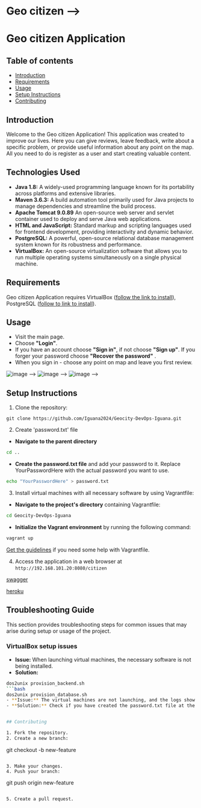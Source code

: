 # Geo citizen -->

# Geo citizen Application

## Table of contents

- [Introduction](#introduction)
- [Requirements](#requirements)
- [Usage](#usage)
- [Setup Instructions](#setup-instructions)
- [Contributing](#contributing)

## Introduction

Welcome to the Geo citizen Application! This application was created to improve our lives. Here you can give reviews, leave feedback, write about a specific problem, or provide useful information about any point on the map. All you need to do is register as a user and start creating valuable content.

## Technologies Used

- **Java 1.8:** A widely-used programming language known for its portability across platforms and extensive libraries.
- **Maven 3.6.3:** A build automation tool primarily used for Java projects to manage dependencies and streamline the build process.
- **Apache Tomcat 9.0.89** An open-source web server and servlet container used to deploy and serve Java web applications.
- **HTML and JavaScript:** Standard markup and scripting languages used for frontend development, providing interactivity and dynamic behavior.
- **PostgreSQL:** A powerful, open-source relational database management system known for its robustness and performance.
- **VirtualBox:** An open-source virtualization software that allows you to run multiple operating systems simultaneously on a single physical machine.

## Requirements

Geo citizen Application requires VirtualBox ([follow the link to install](https://www.virtualbox.org/wiki/Downloads)), PostgreSQL ([follow to link to install](https://www.virtualbox.org/wiki/Downloads)).

## Usage

- Visit the main page.
- Choose **"Login"**.
- If you have an account choose **"Sign in"**, if not choose **"Sign up"**. If you forger your password choose **"Recover the password"** .
- When you sign in - choose any point on map and leave you first review. <br>

![image](https://github.com/Iguana2024/Geocity-DevOps-Iguana/resources/img/Home_page.png) -->
![image](https://github.com/Iguana2024/Geocity-DevOps-Iguana/resources/img/sign_in.png) -->
![image](https://github.com/Iguana2024/Geocity-DevOps-Iguana/resources/img/sign_up.png) -->

## Setup Instructions

1. Clone the repository:

```
git clone https://github.com/Iguana2024/Geocity-DevOps-Iguana.git
```

2. Create 'password.txt' file

- **Navigate to the parent directory**

```bash
cd ..
```

- **Create the password.txt file** and add your password to it. Replace YourPasswordHere with the actual password you want to use.

```bash
echo "YourPasswordHere" > password.txt
```

3. Install virtual machines with all necessary software by using Vagrantfile:

- **Navigate to the project's directory** containing Vagrantfile:

```bash
cd Geocity-DevOps-Iguana
```

- **Initialize the Vagrant environment** by running the following command:

```bash
vagrant up
```

[Get the guidelines](https://developer.hashicorp.com/vagrant/docs/cli) if you need some help with Vagrantfile.

4. Access the application in a web browser at `http://192.168.101.20:8080/citizen`

[swagger](http://http://192.168.101.20:8080/citizen/swagger-ui.html)

[heroku](https://geocitizen.herokuapp.com)

## Troubleshooting Guide

This section provides troubleshooting steps for common issues that may arise during setup or usage of the project.

### VirtualBox setup issues

- **Issue:** When launching virtual machines, the necessary software is not being installed.
- **Solution:**

````bash
dos2unix provision_backend.sh
```bash
dos2unix provision_database.sh
- **Issue:** The virtual machines are not launching, and the logs show the following message: "Create the password.txt file".
- **Solution:** Check if you have created the password.txt file at the parent directory.


## Contributing

1. Fork the repository.
2. Create a new branch:

````

git checkout -b new-feature

```

3. Make your changes.
4. Push your branch:

```

git push origin new-feature

```

5. Create a pull request.
```
